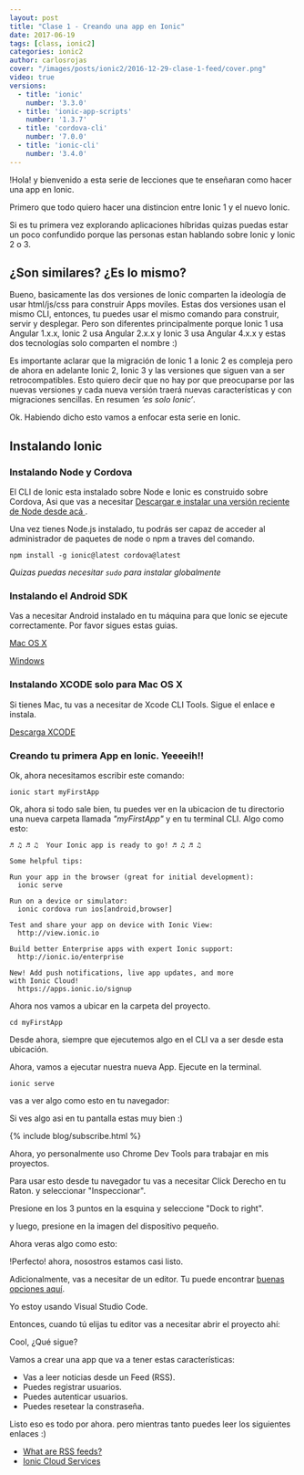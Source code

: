 ```yaml
---
layout: post
title: "Clase 1 - Creando una app en Ionic"
date: 2017-06-19
tags: [class, ionic2]
categories: ionic2
author: carlosrojas
cover: "/images/posts/ionic2/2016-12-29-clase-1-feed/cover.png"
video: true
versions:
  - title: 'ionic'
    number: '3.3.0'
  - title: 'ionic-app-scripts'
    number: '1.3.7'
  - title: 'cordova-cli'
    number: '7.0.0'
  - title: 'ionic-cli'
    number: '3.4.0'
---
```


<amp-img width="1024" height="512" layout="responsive" src="/images/posts/ionic2/2016-12-29-clase-1-feed/cover.png"></amp-img>

!Hola! y bienvenido a esta serie de lecciones que te enseñaran como hacer una app en Ionic.

Primero que todo quiero hacer una distincion entre Ionic 1 y el nuevo Ionic.

Si es tu primera vez explorando aplicaciones híbridas quizas puedas estar un poco confundido porque las personas estan hablando sobre Ionic y Ionic 2 o 3.
<!--summary-->

## ¿Son similares? ¿Es lo mismo?

Bueno, basicamente las dos versiones de Ionic comparten la ideología de usar html/js/css para construir Apps moviles. Estas dos versiones usan el mismo CLI, entonces, tu puedes usar el mismo comando para construir, servir y desplegar. Pero son diferentes principalmente porque Ionic 1 usa Angular 1.x.x, Ionic 2 usa Angular 2.x.x y Ionic 3 usa Angular 4.x.x y estas dos tecnologías solo comparten el nombre :)

Es importante aclarar que la migración de Ionic 1 a Ionic 2 es compleja pero de ahora en adelante Ionic 2, Ionic 3 y las versiones que siguen van a ser retrocompatibles. Esto quiero decir que no hay por que preocuparse por las nuevas versiones y cada nueva versión traerá nuevas características y con migraciones sencillas. En resumen *‘es solo Ionic’*.

<amp-youtube width="560" 
            height="315"
            layout="responsive"
            data-videoid="vztUMbRARoo"></amp-youtube>

Ok. Habiendo dicho esto vamos a enfocar esta serie en Ionic.

## Instalando Ionic

### Instalando Node y Cordova

El CLI de Ionic esta instalado sobre Node e Ionic es construido sobre Cordova, Asi que vas a necesitar [ Descargar e instalar una versión reciente de Node desde acá ](https://nodejs.org/).

Una vez tienes Node.js instalado, tu podrás ser capaz de acceder al administrador de paquetes de node o npm a traves del comando.

```
npm install -g ionic@latest cordova@latest
```

*Quizas puedas necesitar `sudo` para instalar globalmente*

### Instalando el Android SDK

Vas a necesitar Android instalado en tu máquina para que Ionic se ejecute correctamente. Por favor sigues estas guias.

[Mac OS X](http://ionicframework.com/docs/developer-resources/platform-setup/mac-setup.html)

[Windows](http://ionicframework.com/docs/developer-resources/platform-setup/windows-setup.html)

### Instalando XCODE solo para Mac OS X

Si tienes Mac, tu vas a necesitar de Xcode CLI Tools. Sigue el enlace e instala.

[Descarga XCODE](https://developer.apple.com/xcode/)

### Creando tu primera App en Ionic. Yeeeeih!!

Ok, ahora necesitamos escribir este comando:

```
ionic start myFirstApp
```

Ok, ahora si todo sale bien, tu puedes ver en la ubicacion de tu directorio una nueva carpeta llamada *"myFirstApp"* y en tu terminal CLI. Algo como esto:

```
♬ ♫ ♬ ♫  Your Ionic app is ready to go! ♬ ♫ ♬ ♫

Some helpful tips:

Run your app in the browser (great for initial development):
  ionic serve

Run on a device or simulator:
  ionic cordova run ios[android,browser]

Test and share your app on device with Ionic View:
  http://view.ionic.io

Build better Enterprise apps with expert Ionic support:
  http://ionic.io/enterprise

New! Add push notifications, live app updates, and more 
with Ionic Cloud!
  https://apps.ionic.io/signup

```

Ahora nos vamos a ubicar en la carpeta del proyecto.

```
cd myFirstApp
```

Desde ahora, siempre que ejecutemos algo en el CLI va a ser desde esta ubicación.

Ahora, vamos a ejecutar nuestra nueva App. Ejecute en la terminal.

```
ionic serve
```

vas a ver algo como esto en tu navegador:

<amp-img width="858" height="495" layout="responsive" src="/images/posts/ionic2/2016-12-29-clase-1-feed/screen1.png"></amp-img>

Si ves algo asi en tu pantalla estas muy bien :)

{% include blog/subscribe.html %}

Ahora, yo personalmente uso Chrome Dev Tools para trabajar en mis proyectos.

Para usar esto desde tu navegador tu vas a necesitar Click Derecho en tu Raton. y seleccionar "Inspeccionar".

<amp-img width="858" height="442" layout="responsive" src="/images/posts/ionic2/2016-12-29-clase-1-feed/screen2.png"></amp-img>

<amp-img width="858" height="438" layout="responsive" src="/images/posts/ionic2/2016-12-29-clase-1-feed/screen3.png"></amp-img>

Presione en los 3 puntos en la esquina y seleccione "Dock to right".

<div class="row">
  <div class="col col-100 col-md-33 col-lg-33 offset-md-33 offset-lg-33">
    <amp-img width="318" height="318" layout="responsive" src="/images/posts/ionic2/2016-12-29-clase-1-feed/screen4.png"></amp-img>
  </div>
</div>

y luego, presione en la imagen del dispositivo pequeño.

<div class="row">
  <div class="col col-100 col-md-33 col-lg-33 offset-md-33 offset-lg-33">
    <amp-img width="318" height="318" layout="responsive" src="/images/posts/ionic2/2016-12-29-clase-1-feed/screen5.png"></amp-img>
  </div>
</div>

Ahora veras algo como esto:

<amp-img width="858" height="495" layout="responsive" src="/images/posts/ionic2/2016-12-29-clase-1-feed/screen6.png"></amp-img>

!Perfecto! ahora, nosostros estamos casi listo.

Adicionalmente, vas a necesitar de un editor. Tu puede encontrar [buenas opciones aquí](http://ionicframework.com/docs/developer-resources/editors_and_ides/).

Yo estoy usando Visual Studio Code.

Entonces, cuando tú elijas tu editor vas a necesitar abrir el proyecto ahí:

<amp-img width="858" height="643" layout="responsive" src="https://firebasestorage.googleapis.com/v0/b/startupers-9cbb6.appspot.com/o/Posts%2FScreen%20Shot%202016-11-22%20at%201.19.08%20PM.png?alt=media&token=2a8c983c-1d33-4fb3-a5f3-1a67c0d6b1d3"></amp-img>

Cool, ¿Qué sigue?

Vamos a crear una app que va a tener estas características:

* Vas a leer noticias desde un Feed (RSS).
* Puedes registrar usuarios.
* Puedes autenticar usuarios.
* Puedes resetear la constraseña.

Listo eso es todo por ahora. pero mientras tanto puedes leer los siguientes enlaces :)

* [What are RSS feeds?](https://www.lifewire.com/rss-101-3482781)
* [Ionic Cloud Services](https://docs.ionic.io/services/)

